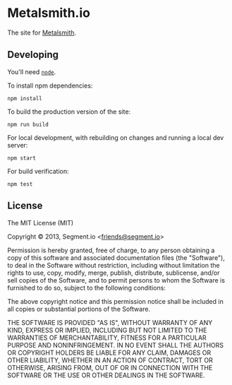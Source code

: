 # Metalsmith.io

  The site for [Metalsmith](https://github.com/segmentio/metalsmith).

## Developing

You'll need [`node`](https://nodejs.org/en/).

To install npm dependencies:

    npm install

To build the production version of the site:

    npm run build

For local development, with rebuilding on changes and running a local dev server:

    npm start

For build verification:

    npm test

## License

  The MIT License (MIT)

  Copyright &copy; 2013, Segment.io \<friends@segment.io\>

  Permission is hereby granted, free of charge, to any person obtaining a copy of this software and associated documentation files (the "Software"), to deal in the Software without restriction, including without limitation the rights to use, copy, modify, merge, publish, distribute, sublicense, and/or sell copies of the Software, and to permit persons to whom the Software is furnished to do so, subject to the following conditions:

  The above copyright notice and this permission notice shall be included in all copies or substantial portions of the Software.

  THE SOFTWARE IS PROVIDED "AS IS", WITHOUT WARRANTY OF ANY KIND, EXPRESS OR IMPLIED, INCLUDING BUT NOT LIMITED TO THE WARRANTIES OF MERCHANTABILITY, FITNESS FOR A PARTICULAR PURPOSE AND NONINFRINGEMENT. IN NO EVENT SHALL THE AUTHORS OR COPYRIGHT HOLDERS BE LIABLE FOR ANY CLAIM, DAMAGES OR OTHER LIABILITY, WHETHER IN AN ACTION OF CONTRACT, TORT OR OTHERWISE, ARISING FROM, OUT OF OR IN CONNECTION WITH THE SOFTWARE OR THE USE OR OTHER DEALINGS IN THE SOFTWARE.
